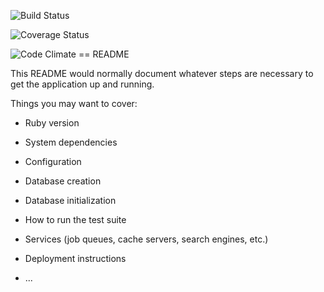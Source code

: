 ![Build Status](https://codeship.com/projects/7d35ce90-0c62-0133-1fb7-46840019e268/status?branch=master)

![Coverage Status](https://coveralls.io/repos/cvdemp/spookyhouse/badge.png)

![Code Climate](https://codeclimate.com/github/cvdemp/spookyhouse.png)
== README

This README would normally document whatever steps are necessary to get the
application up and running.

Things you may want to cover:

* Ruby version

* System dependencies

* Configuration

* Database creation

* Database initialization

* How to run the test suite

* Services (job queues, cache servers, search engines, etc.)

* Deployment instructions

* ...
